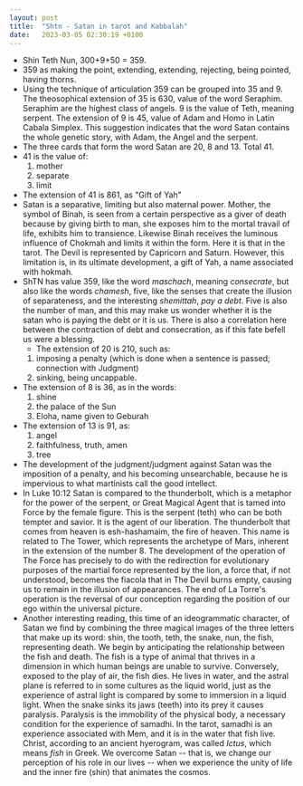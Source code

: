 ```yaml
---
layout: post
title:  "Shtn - Satan in tarot and Kabbalah"
date:   2023-03-05 02:30:19 +0100
---
```


- Shin Teth Nun, 300+9+50 = 359.
- 359 as making the point, extending, extending, rejecting, being pointed, having thorns.
- Using the technique of articulation 359 can be grouped into 35 and 9. The theosophical extension of 35 is 630, value of the word Seraphim. Seraphim are the highest class of angels. 9 is the value of Teth, meaning serpent. The extension of 9 is 45, value of Adam and Homo in Latin Cabala Simplex. This suggestion indicates that the word Satan contains the whole genetic story, with Adam, the Angel and the serpent.
- The three cards that form the word Satan are 20, 8 and 13. Total 41.
- 41 is the value of:
  1. mother
  2. separate
  3. limit
- The extension of 41 is 861, as "Gift of Yah"
- Satan is a separative, limiting but also maternal power. Mother, the symbol of Binah, is seen from a certain perspective as a giver of death because by giving birth to man, she exposes him to the mortal travail of life, exhibits him to transience. Likewise Binah receives the luminous influence of Chokmah and limits it within the form. Here it is that in the tarot. The Devil is represented by Capricorn and Saturn. However, this limitation is, in its ultimate development, a gift of Yah, a name associated with hokmah. 
- ShTN has value 359, like the word *maschach*, meaning *consecrate*, but also like the words *chamesh*, five, like the senses that create the illusion of separateness, and the interesting *shemittah*, *pay a debt*. Five is also the number of man, and this may make us wonder whether it is the satan who is paying the debt or it is us. There is also a correlation here between the contraction of debt and consecration, as if this fate befell us were a blessing.
  - The extension of 20 is 210, such as:
  1. imposing a penalty (which is done when a sentence is passed; connection with Judgment)
  2. sinking, being uncappable.
- The extension of 8 is 36, as in the words:
  1. shine
  2. the palace of the Sun
  3. Eloha, name given to Geburah
- The extension of 13 is 91, as:
  1. angel
  2. faithfulness, truth, amen
  3. tree
- The development of the judgment/judgment against Satan was the imposition of a penalty, and his becoming unsearchable, because he is impervious to what martinists call the good intellect.
- In Luke 10:12 Satan is compared to the thunderbolt, which is a metaphor for the power of the serpent, or Great Magical Agent that is tamed into Force by the female figure. This is the serpent (teth) who can be both tempter and savior. It is the agent of our liberation. The thunderbolt that comes from heaven is esh-hashamaim, the fire of heaven. This name is related to The Tower, which represents the archetype of Mars, inherent in the extension of the number 8. The development of the operation of The Force has precisely to do with the redirection for evolutionary purposes of the martial force represented by the lion, a force that, if not understood, becomes the fiacola that in The Devil burns empty, causing us to remain in the illusion of appearances. The end of La Torre's operation is the reversal of our conception regarding the position of our ego within the universal picture.
- Another interesting reading, this time of an ideogrammatic character, of Satan we find by combining the three magical images of the three letters that make up its word: shin, the tooth, teth, the snake, nun, the fish, representing death.
  We begin by anticipating the relationship between the fish and death. The fish is a type of animal that thrives in a dimension in which human beings are unable to survive. Conversely, exposed to the play of air, the fish dies. He lives in water, and the astral plane is referred to in some cultures as the liquid world, just as the experience of astral light is compared by some to immersion in a liquid light.
  When the snake sinks its jaws (teeth) into its prey it causes paralysis. Paralysis is the immobility of the physical body, a necessary condition for the experience of samadhi. In the tarot, samadhi is an experience associated with Mem, and it is in the water that fish live. Christ, according to an ancient hyerogram, was called *Ictus*, which means *fish* in Greek. We overcome Satan -- that is, we change our perception of his role in our lives -- when we experience the unity of life and the inner fire (shin) that animates the cosmos. 

